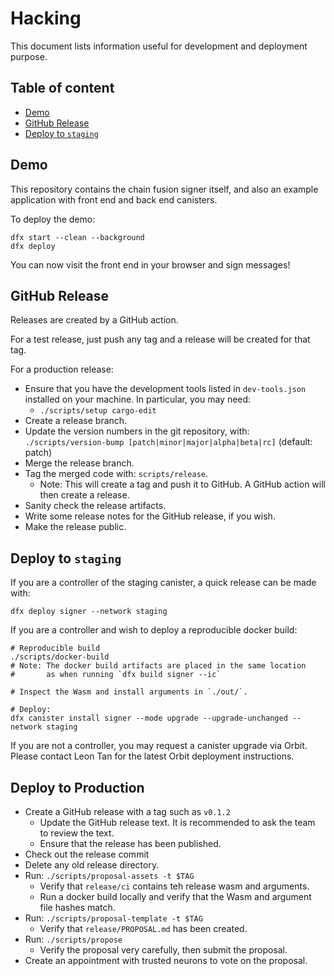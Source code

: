 # Hacking

This document lists information useful for development and deployment purpose.

## Table of content

- [Demo](#demo)
- [GitHub Release](#github-release)
- [Deploy to `staging`](#deploy-to-staging)

## Demo

This repository contains the chain fusion signer itself, and also an example application with front end and back end canisters.

To deploy the demo:

```
dfx start --clean --background
dfx deploy
```

You can now visit the front end in your browser and sign messages!

## GitHub Release

Releases are created by a GitHub action.

For a test release, just push any tag and a release will be created for that tag.

For a production release:

- Ensure that you have the development tools listed in `dev-tools.json` installed on your machine. In particular, you may need:
  - `./scripts/setup cargo-edit`
- Create a release branch.
- Update the version numbers in the git repository, with: `./scripts/version-bump [patch|minor|major|alpha|beta|rc]` (default: patch)
- Merge the release branch.
- Tag the merged code with: `scripts/release`.
  - Note: This will create a tag and push it to GitHub. A GitHub action will then create a release.
- Sanity check the release artifacts.
- Write some release notes for the GitHub release, if you wish.
- Make the release public.

## Deploy to `staging`

If you are a controller of the staging canister, a quick release can be made with:

```
dfx deploy signer --network staging
```

If you are a controller and wish to deploy a reproducible docker build:

```
# Reproducible build
./scripts/docker-build
# Note: The docker build artifacts are placed in the same location
#       as when running `dfx build signer --ic`

# Inspect the Wasm and install arguments in `./out/`.

# Deploy:
dfx canister install signer --mode upgrade --upgrade-unchanged --network staging
```

If you are not a controller, you may request a canister upgrade via Orbit. Please contact Leon Tan for the latest Orbit deployment instructions.

## Deploy to Production

- Create a GitHub release with a tag such as `v0.1.2`
  - Update the GitHub release text. It is recommended to ask the team to review the text.
  - Ensure that the release has been published.
- Check out the release commit
- Delete any old release directory.
- Run: `./scripts/proposal-assets -t $TAG`
  - Verify that `release/ci` contains teh release wasm and arguments.
  - Run a docker build locally and verify that the Wasm and argument file hashes match.
- Run: `./scripts/proposal-template -t $TAG`
  - Verify that `release/PROPOSAL.md` has been created.
- Run: `./scripts/propose`
  - Verify the proposal very carefully, then submit the proposal.
- Create an appointment with trusted neurons to vote on the proposal.

